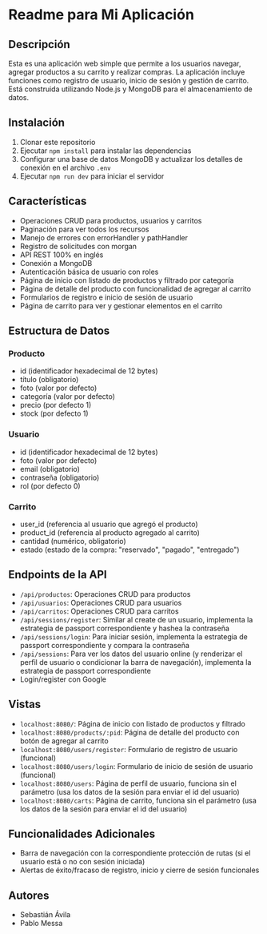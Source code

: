 # Readme para Mi Aplicación

## Descripción
Esta es una aplicación web simple que permite a los usuarios navegar, agregar productos a su carrito y realizar compras. La aplicación incluye funciones como registro de usuario, inicio de sesión y gestión de carrito. Está construida utilizando Node.js y MongoDB para el almacenamiento de datos.

## Instalación
1. Clonar este repositorio
2. Ejecutar `npm install` para instalar las dependencias
3. Configurar una base de datos MongoDB y actualizar los detalles de conexión en el archivo `.env`
4. Ejecutar `npm run dev` para iniciar el servidor

## Características
- Operaciones CRUD para productos, usuarios y carritos
- Paginación para ver todos los recursos
- Manejo de errores con errorHandler y pathHandler
- Registro de solicitudes con morgan
- API REST 100% en inglés
- Conexión a MongoDB
- Autenticación básica de usuario con roles
- Página de inicio con listado de productos y filtrado por categoría
- Página de detalle del producto con funcionalidad de agregar al carrito
- Formularios de registro e inicio de sesión de usuario
- Página de carrito para ver y gestionar elementos en el carrito

## Estructura de Datos
### Producto
- id (identificador hexadecimal de 12 bytes)
- título (obligatorio)
- foto (valor por defecto)
- categoría (valor por defecto)
- precio (por defecto 1)
- stock (por defecto 1)

### Usuario
- id (identificador hexadecimal de 12 bytes)
- foto (valor por defecto)
- email (obligatorio)
- contraseña (obligatorio)
- rol (por defecto 0)

### Carrito
- user_id (referencia al usuario que agregó el producto)
- product_id (referencia al producto agregado al carrito)
- cantidad (numérico, obligatorio)
- estado (estado de la compra: "reservado", "pagado", "entregado")

## Endpoints de la API
- `/api/productos`: Operaciones CRUD para productos
- `/api/usuarios`: Operaciones CRUD para usuarios
- `/api/carritos`: Operaciones CRUD para carritos
- `/api/sessions/register`: Similar al create de un usuario, implementa la estrategia de passport correspondiente y hashea la contraseña
- `/api/sessions/login`: Para iniciar sesión, implementa la estrategia de passport correspondiente y compara la contraseña
- `/api/sessions`: Para ver los datos del usuario online (y renderizar el perfil de usuario o condicionar la barra de navegación), implementa la estrategia de passport correspondiente
- Login/register con Google

## Vistas
- `localhost:8080/`: Página de inicio con listado de productos y filtrado
- `localhost:8080/products/:pid`: Página de detalle del producto con botón de agregar al carrito
- `localhost:8080/users/register`: Formulario de registro de usuario (funcional)
- `localhost:8080/users/login`: Formulario de inicio de sesión de usuario (funcional)
- `localhost:8080/users`: Página de perfil de usuario, funciona sin el parámetro (usa los datos de la sesión para enviar el id del usuario)
- `localhost:8080/carts`: Página de carrito, funciona sin el parámetro (usa los datos de la sesión para enviar el id del usuario)

## Funcionalidades Adicionales
- Barra de navegación con la correspondiente protección de rutas (si el usuario está o no con sesión iniciada)
- Alertas de éxito/fracaso de registro, inicio y cierre de sesión funcionales

## Autores
- Sebastián Ávila 
- Pablo Messa



